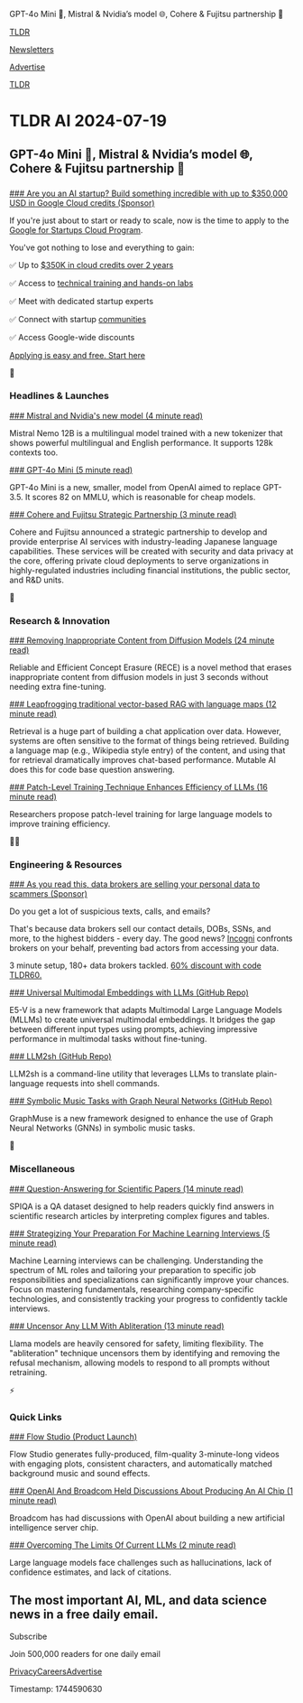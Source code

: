 GPT-4o Mini 🤖, Mistral & Nvidia’s model 🌐, Cohere & Fujitsu partnership 🤝

[TLDR](/)

[Newsletters](/newsletters)

[Advertise](https://advertise.tldr.tech/)

[TLDR](/)

# TLDR AI 2024-07-19

## GPT-4o Mini 🤖, Mistral & Nvidia’s model 🌐, Cohere & Fujitsu partnership 🤝

### 

[### Are you an AI startup? Build something incredible with up to $350,000 USD in Google Cloud credits (Sponsor)](https://goo.gle/tldr_gfscp)

If you're just about to start or ready to scale, now is the time to apply to the [Google for Startups Cloud Program](https://goo.gle/tldr_gfscp).

You've got nothing to lose and everything to gain:

✅ Up to [$350K in cloud credits over 2 years](https://goo.gle/tldr_gfscp)

✅ Access to [technical training and hands-on labs](https://goo.gle/tldr_gfscp)

✅ Meet with dedicated startup experts

✅ Connect with startup [communities](https://goo.gle/tldr_gfscp)

✅ Access Google-wide discounts

[Applying is easy and free. Start here](https://goo.gle/tldr_gfscp)

🚀

### Headlines & Launches

[### Mistral and Nvidia's new model (4 minute read)](https://mistral.ai/news/mistral-nemo/?utm_source=tldrai)

Mistral Nemo 12B is a multilingual model trained with a new tokenizer that shows powerful multilingual and English performance. It supports 128k contexts too.

[### GPT-4o Mini (5 minute read)](https://www.theverge.com/2024/7/18/24200714/openai-new-cheaper-smarter-model-gpt-4o-mini?utm_source=tldrai)

GPT-4o Mini is a new, smaller, model from OpenAI aimed to replace GPT-3.5. It scores 82 on MMLU, which is reasonable for cheap models.

[### Cohere and Fujitsu Strategic Partnership (3 minute read)](https://cohere.com/blog/fujitsu-partnership?utm_source=tldrai)

Cohere and Fujitsu announced a strategic partnership to develop and provide enterprise AI services with industry-leading Japanese language capabilities. These services will be created with security and data privacy at the core, offering private cloud deployments to serve organizations in highly-regulated industries including financial institutions, the public sector, and R&D units.

🧠

### Research & Innovation

[### Removing Inappropriate Content from Diffusion Models (24 minute read)](https://arxiv.org/abs/2407.12383v1?utm_source=tldrai)

Reliable and Efficient Concept Erasure (RECE) is a novel method that erases inappropriate content from diffusion models in just 3 seconds without needing extra fine-tuning.

[### Leapfrogging traditional vector-based RAG with language maps (12 minute read)](https://x.com/mutableai/status/1813815706783490055?utm_source=tldrai)

Retrieval is a huge part of building a chat application over data. However, systems are often sensitive to the format of things being retrieved. Building a language map (e.g., Wikipedia style entry) of the content, and using that for retrieval dramatically improves chat-based performance. Mutable AI does this for code base question answering.

[### Patch-Level Training Technique Enhances Efficiency of LLMs (16 minute read)](https://arxiv.org/abs/2407.12665v1?utm_source=tldrai)

Researchers propose patch-level training for large language models to improve training efficiency.

👨‍💻

### Engineering & Resources

[### As you read this, data brokers are selling your personal data to scammers (Sponsor)](https://get.incogni.io/aff_c?offer_id=1151&amp;aff_id=16286&amp;url_id=1880&amp;utm_source=tldrai)

Do you get a lot of suspicious texts, calls, and emails?

That's because data brokers sell our contact details, DOBs, SSNs, and more, to the highest bidders - every day. The good news? [Incogni](https://get.incogni.io/aff_c?offer_id=1151&aff_id=16286&url_id=1880) confronts brokers on your behalf, preventing bad actors from accessing your data.

3 minute setup, 180+ data brokers tackled. [60% discount with code TLDR60.](https://get.incogni.io/aff_c?offer_id=1151&aff_id=16286&url_id=1880)

[### Universal Multimodal Embeddings with LLMs (GitHub Repo)](https://github.com/kongds/e5-v?utm_source=tldrai)

E5-V is a new framework that adapts Multimodal Large Language Models (MLLMs) to create universal multimodal embeddings. It bridges the gap between different input types using prompts, achieving impressive performance in multimodal tasks without fine-tuning.

[### LLM2sh (GitHub Repo)](https://github.com/randombk/llm2sh?utm_source=tldrai)

LLM2sh is a command-line utility that leverages LLMs to translate plain-language requests into shell commands.

[### Symbolic Music Tasks with Graph Neural Networks (GitHub Repo)](https://github.com/manoskary/graphmuse?utm_source=tldrai)

GraphMuse is a new framework designed to enhance the use of Graph Neural Networks (GNNs) in symbolic music tasks.

🎁

### Miscellaneous

[### Question-Answering for Scientific Papers (14 minute read)](https://arxiv.org/abs/2407.09413v1?utm_source=tldrai)

SPIQA is a QA dataset designed to help readers quickly find answers in scientific research articles by interpreting complex figures and tables.

[### Strategizing Your Preparation For Machine Learning Interviews (5 minute read)](https://mlengineerinsights.substack.com/p/strategizing-your-preparation-for?utm_source=tldrai)

Machine Learning interviews can be challenging. Understanding the spectrum of ML roles and tailoring your preparation to specific job responsibilities and specializations can significantly improve your chances. Focus on mastering fundamentals, researching company-specific technologies, and consistently tracking your progress to confidently tackle interviews.

[### Uncensor Any LLM With Abliteration (13 minute read)](https://research.google/blog/smart-paste-for-context-aware-adjustments-to-pasted-code/?utm_source=tldrai)

Llama models are heavily censored for safety, limiting flexibility. The "abliteration" technique uncensors them by identifying and removing the refusal mechanism, allowing models to respond to all prompts without retraining.

⚡️

### Quick Links

[### Flow Studio (Product Launch)](https://www.producthunt.com/posts/flow-studio?utm_source=tldrai)

Flow Studio generates fully-produced, film-quality 3-minute-long videos with engaging plots, consistent characters, and automatically matched background music and sound effects.

[### OpenAI And Broadcom Held Discussions About Producing An AI Chip (1 minute read)](https://seekingalpha.com/news/4125638-broadcom-held-discussions-with-openai-about-producing-ai-chip-report?utm_source=tldrai)

Broadcom has had discussions with OpenAI about building a new artificial intelligence server chip.

[### Overcoming The Limits Of Current LLMs (2 minute read)](https://seanpedersen.github.io/posts/overcoming-llm-limits?utm_source=tldrai)

Large language models face challenges such as hallucinations, lack of confidence estimates, and lack of citations.

## The most important AI, ML, and data science news in a free daily email.

Subscribe

Join 500,000 readers for one daily email

[Privacy](/privacy)[Careers](https://jobs.ashbyhq.com/tldr.tech)[Advertise](/ai/advertise)

Timestamp: 1744590630